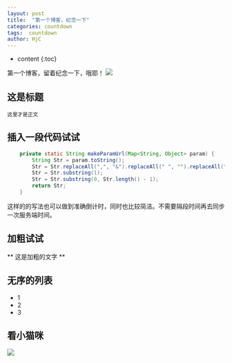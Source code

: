 ```yaml
---
layout: post
title:  "第一个博客，纪念一下"
categories: countdown
tags:  countdown
author: HjC
---
```


* content
{:toc}

第一个博客，留着纪念一下，哦耶！
![](http://bcs.91.com/rbpiczy/Wallpaper/2014/11/24/28fa8b17435842bd819007d7451b4a38-11.jpg)




## 这是标题
	这里才是正文

## 插入一段代码试试

```java
	private static String makeParamUrl(Map<String, Object> param) {
		String Str = param.toString();
		Str = Str.replaceAll(",", "&").replaceAll(" ", "").replaceAll("#", " ");
		Str = Str.substring(1);
		Str = Str.substring(0, Str.length() - 1);
		return Str;
	}
```

这样的的写法也可以做到准确倒计时，同时也比较简洁。不需要隔段时间再去同步一次服务端时间。

## 加粗试试

** 这是加粗的文字 **

## 无序的列表

- 1
- 2
- 3

## 看小猫咪

![](http://pic113.nipic.com/file/20161009/20823867_233240133000_2.jpg)


